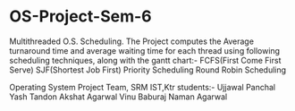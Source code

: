 # OS-Project-Sem-6
Multithreaded O.S. Scheduling.
The Project computes the Average turnaround time and average waiting time for each thread using following scheduling techniques, along with the gantt chart:-
FCFS(First Come First Serve)
SJF(Shortest Job First)
Priority Scheduling
Round Robin Scheduling

Operating System Project Team, SRM IST,Ktr students:-
Ujjawal Panchal
Yash Tandon 
Akshat Agarwal
Vinu Baburaj
Naman Agarwal
